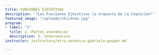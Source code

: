 ```yaml
---
title: FUNCIONES EJECUTIVAS
description: '"Las Funciones Ejecutivas la orquesta de la Cognición"'
featured_image: "/uploads/children.jpg"
program:
- label: "1"
  title: 2.-Partes anatómicas
  description: 3.-Intervencion
instructor: instructors/mtra.veronica-gabriela-gaspar.md

---
```

